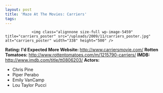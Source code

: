 ```yaml
---
layout: post
title: 'Maze At The Movies: Carriers'
tags:
---
```



                <img class="alignnone size-full wp-image-5459" title="carriers_poster" src="/uploads/2009/11/carriers_poster.jpg" alt="carriers_poster" width="338" height="500" />
<p><strong>Rating: I'd Expected More
Website: </strong><a href="http://www.carriersmovie.com/"><a href="http://www.carriersmovie.com/">http://www.carriersmovie.com/</a></a>
<strong>Rotten Tomatoes:</strong> <a href="http://www.rottentomatoes.com/m/1215790-carriers/"><a href="http://www.rottentomatoes.com/m/1215790-carriers/">http://www.rottentomatoes.com/m/1215790-carriers/</a></a>
<strong>IMDB: </strong><a href="http://www.imdb.com/title/tt0806203/"><a href="http://www.imdb.com/title/tt0806203/">http://www.imdb.com/title/tt0806203/</a></a>
<strong>Actors:</strong></p>
<ul>
    <li>Chris Pine</li>
    <li>Piper Perabo</li>
    <li>Emily VanCamp</li>
    <li>Lou Taylor Pucci</li>
</ul>
